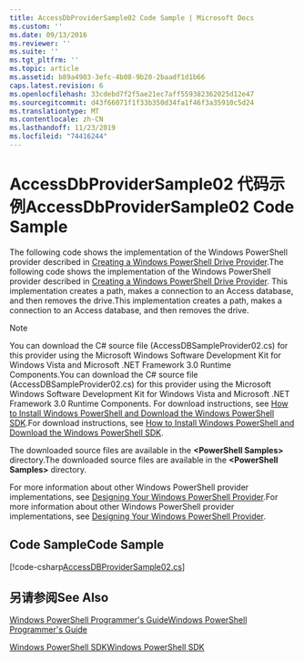 ```yaml
---
title: AccessDbProviderSample02 Code Sample | Microsoft Docs
ms.custom: ''
ms.date: 09/13/2016
ms.reviewer: ''
ms.suite: ''
ms.tgt_pltfrm: ''
ms.topic: article
ms.assetid: b89a4903-3efc-4b08-9b20-2baadf1d1b66
caps.latest.revision: 6
ms.openlocfilehash: 33cdebd7f2f5ae21ec7aff559382362025d12e47
ms.sourcegitcommit: d43f66071f1f33b350d34fa1f46f3a35910c5d24
ms.translationtype: MT
ms.contentlocale: zh-CN
ms.lasthandoff: 11/23/2019
ms.locfileid: "74416244"
---
```

# <a name="accessdbprovidersample02-code-sample"></a><span data-ttu-id="83560-102">AccessDbProviderSample02 代码示例</span><span class="sxs-lookup"><span data-stu-id="83560-102">AccessDbProviderSample02 Code Sample</span></span>

<span data-ttu-id="83560-103">The following code shows the implementation of the Windows PowerShell provider described in [Creating a Windows PowerShell Drive Provider](./creating-a-windows-powershell-drive-provider.md).</span><span class="sxs-lookup"><span data-stu-id="83560-103">The following code shows the implementation of the Windows PowerShell provider described in [Creating a Windows PowerShell Drive Provider](./creating-a-windows-powershell-drive-provider.md).</span></span> <span data-ttu-id="83560-104">This implementation creates a path, makes a connection to an Access database, and then removes the drive.</span><span class="sxs-lookup"><span data-stu-id="83560-104">This implementation creates a path, makes a connection to an Access database, and then removes the drive.</span></span>

> [!NOTE]
> <span data-ttu-id="83560-105">You can download the C# source file (AccessDBSampleProvider02.cs) for this provider using the Microsoft Windows Software Development Kit for Windows Vista and Microsoft .NET Framework 3.0 Runtime Components.</span><span class="sxs-lookup"><span data-stu-id="83560-105">You can download the C# source file (AccessDBSampleProvider02.cs) for this provider using the Microsoft Windows Software Development Kit for Windows Vista and Microsoft .NET Framework 3.0 Runtime Components.</span></span> <span data-ttu-id="83560-106">For download instructions, see [How to Install Windows PowerShell and Download the Windows PowerShell SDK](/powershell/scripting/developer/installing-the-windows-powershell-sdk).</span><span class="sxs-lookup"><span data-stu-id="83560-106">For download instructions, see [How to Install Windows PowerShell and Download the Windows PowerShell SDK](/powershell/scripting/developer/installing-the-windows-powershell-sdk).</span></span>
>
> <span data-ttu-id="83560-107">The downloaded source files are available in the **\<PowerShell Samples>** directory.</span><span class="sxs-lookup"><span data-stu-id="83560-107">The downloaded source files are available in the **\<PowerShell Samples>** directory.</span></span>
>
> <span data-ttu-id="83560-108">For more information about other Windows PowerShell provider implementations, see [Designing Your Windows PowerShell Provider](./designing-your-windows-powershell-provider.md).</span><span class="sxs-lookup"><span data-stu-id="83560-108">For more information about other Windows PowerShell provider implementations, see [Designing Your Windows PowerShell Provider](./designing-your-windows-powershell-provider.md).</span></span>

## <a name="code-sample"></a><span data-ttu-id="83560-109">Code Sample</span><span class="sxs-lookup"><span data-stu-id="83560-109">Code Sample</span></span>

[!code-csharp[AccessDBProviderSample02.cs](../../../../powershell-sdk-samples/SDK-2.0/csharp/AccessDBProviderSample02/AccessDBProviderSample02.cs#L11-L154 "AccessDBProviderSample02.cs")]


## <a name="see-also"></a><span data-ttu-id="83560-110">另请参阅</span><span class="sxs-lookup"><span data-stu-id="83560-110">See Also</span></span>

[<span data-ttu-id="83560-111">Windows PowerShell Programmer's Guide</span><span class="sxs-lookup"><span data-stu-id="83560-111">Windows PowerShell Programmer's Guide</span></span>](./windows-powershell-programmer-s-guide.md)

[<span data-ttu-id="83560-112">Windows PowerShell SDK</span><span class="sxs-lookup"><span data-stu-id="83560-112">Windows PowerShell SDK</span></span>](../windows-powershell-reference.md)
